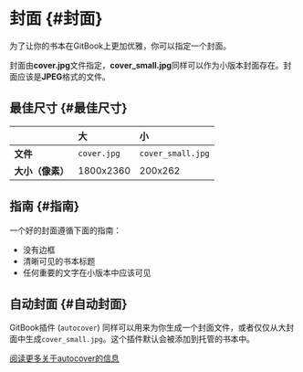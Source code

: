 # 封面 {#封面}

为了让你的书本在GitBook上更加优雅，你可以指定一个封面。

封面由**cover.jpg**文件指定，**cover\_small.jpg**同样可以作为小版本封面存在。封面应该是**JPEG**格式的文件。

## 最佳尺寸 {#最佳尺寸}

|  | 大 | 小 |
| :--- | :--- | :--- |
| **文件** | `cover.jpg` | `cover_small.jpg` |
| **大小（像素）** | 1800x2360 | 200x262 |

## 指南 {#指南}

一个好的封面遵循下面的指南：

* 没有边框
* 清晰可见的书本标题
* 任何重要的文字在小版本中应该可见

## 自动封面 {#自动封面}

GitBook插件 \(`autocover`\) 同样可以用来为你生成一个封面文件，或者仅仅从大封面中生成`cover_small.jpg`。这个插件默认会被添加到托管的书本中。

[阅读更多关于autocover的信息](https://github.com/GitbookIO/plugin-autocover)



